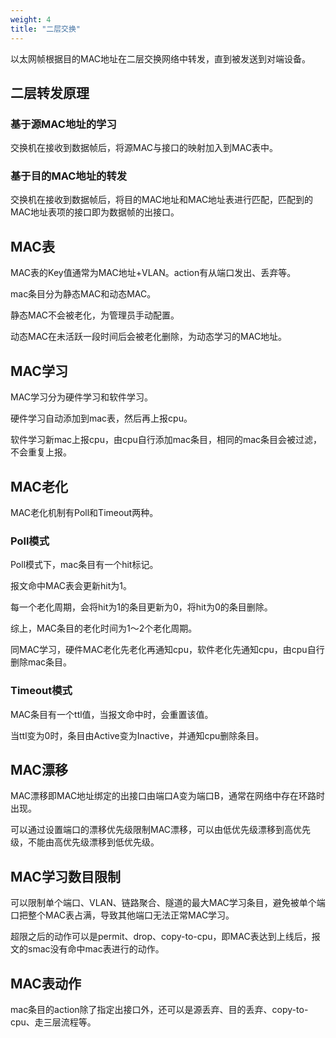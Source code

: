 ```yaml
---
weight: 4
title: "二层交换"
---
```


以太网帧根据目的MAC地址在二层交换网络中转发，直到被发送到对端设备。

<!--more-->

## 二层转发原理

### 基于源MAC地址的学习

交换机在接收到数据帧后，将源MAC与接口的映射加入到MAC表中。

### 基于目的MAC地址的转发

交换机在接收到数据帧后，将目的MAC地址和MAC地址表进行匹配，匹配到的MAC地址表项的接口即为数据帧的出接口。


## MAC表

MAC表的Key值通常为MAC地址+VLAN。action有从端口发出、丢弃等。

mac条目分为静态MAC和动态MAC。

静态MAC不会被老化，为管理员手动配置。

动态MAC在未活跃一段时间后会被老化删除，为动态学习的MAC地址。

## MAC学习

MAC学习分为硬件学习和软件学习。

硬件学习自动添加到mac表，然后再上报cpu。

软件学习新mac上报cpu，由cpu自行添加mac条目，相同的mac条目会被过滤，不会重复上报。

## MAC老化

MAC老化机制有Poll和Timeout两种。

### Poll模式

Poll模式下，mac条目有一个hit标记。

报文命中MAC表会更新hit为1。

每一个老化周期，会将hit为1的条目更新为0，将hit为0的条目删除。

综上，MAC条目的老化时间为1～2个老化周期。

同MAC学习，硬件MAC老化先老化再通知cpu，软件老化先通知cpu，由cpu自行删除mac条目。

### Timeout模式

MAC条目有一个ttl值，当报文命中时，会重置该值。

当ttl变为0时，条目由Active变为Inactive，并通知cpu删除条目。

## MAC漂移

MAC漂移即MAC地址绑定的出接口由端口A变为端口B，通常在网络中存在环路时出现。

可以通过设置端口的漂移优先级限制MAC漂移，可以由低优先级漂移到高优先级，不能由高优先级漂移到低优先级。

## MAC学习数目限制

可以限制单个端口、VLAN、链路聚合、隧道的最大MAC学习条目，避免被单个端口把整个MAC表占满，导致其他端口无法正常MAC学习。

超限之后的动作可以是permit、drop、copy-to-cpu，即MAC表达到上线后，报文的smac没有命中mac表进行的动作。

## MAC表动作

mac条目的action除了指定出接口外，还可以是源丢弃、目的丢弃、copy-to-cpu、走三层流程等。
